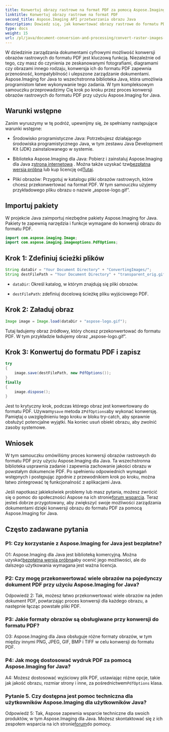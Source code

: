 ```yaml
---
title: Konwertuj obrazy rastrowe na format PDF za pomocą Aspose.Imaging dla Java
linktitle: Konwertuj obrazy rastrowe na format PDF
second_title: Aspose.Imaging API przetwarzania obrazu Java
description: Dowiedz się, jak konwertować obrazy rastrowe do formatu PDF za pomocą Aspose.Imaging dla Java. Proste kroki, aby uzyskać wysokiej jakości wyniki.
type: docs
weight: 15
url: /pl/java/document-conversion-and-processing/convert-raster-images-to-pdf/
---
```

W dziedzinie zarządzania dokumentami cyfrowymi możliwość konwersji obrazów rastrowych do formatu PDF jest kluczową funkcją. Niezależnie od tego, czy masz do czynienia ze zeskanowanymi fotografiami, diagramami czy obrazami innego rodzaju, konwersja ich do formatu PDF zapewnia przenośność, kompatybilność i ulepszone zarządzanie dokumentami. Aspose.Imaging for Java to wszechstronna biblioteka Java, która umożliwia programistom łatwe wykonywanie tego zadania. W tym kompleksowym samouczku przeprowadzimy Cię krok po kroku przez proces konwersji obrazów rastrowych do formatu PDF przy użyciu Aspose.Imaging for Java.

## Warunki wstępne

Zanim wyruszymy w tę podróż, upewnijmy się, że spełniamy następujące warunki wstępne:

- Środowisko programistyczne Java: Potrzebujesz działającego środowiska programistycznego Java, w tym zestawu Java Development Kit (JDK) zainstalowanego w systemie.

-  Biblioteka Aspose.Imaging dla Java: Pobierz i zainstaluj Aspose.Imaging dla Java z[strona internetowa](https://releases.aspose.com/imaging/java/) . Można także uzyskać tzw[bezpłatna wersja próbna](https://releases.aspose.com/) lub kup licencję od[Tutaj](https://purchase.aspose.com/buy).

- Pliki obrazów: Przygotuj w katalogu pliki obrazów rastrowych, które chcesz przekonwertować na format PDF. W tym samouczku użyjemy przykładowego pliku obrazu o nazwie „aspose-logo.gif”.

## Importuj pakiety

W projekcie Java zaimportuj niezbędne pakiety Aspose.Imaging for Java. Pakiety te zapewnią narzędzia i funkcje wymagane do konwersji obrazu do formatu PDF.

```java
import com.aspose.imaging.Image;
import com.aspose.imaging.imageoptions.PdfOptions;
```

## Krok 1: Zdefiniuj ścieżki plików

```java
String dataDir = "Your Document Directory" + "ConvertingImages/";
String destFilePath = "Your Document Directory" + "transparent_orig.gif.pdf";
```

- `dataDir`: Określ katalog, w którym znajdują się pliki obrazów.

- `destFilePath`: zdefiniuj docelową ścieżkę pliku wyjściowego PDF.

## Krok 2: Załaduj obraz

```java
Image image = Image.load(dataDir + "aspose-logo.gif");
```

Tutaj ładujemy obraz źródłowy, który chcesz przekonwertować do formatu PDF. W tym przykładzie ładujemy obraz „aspose-logo.gif”.

## Krok 3: Konwertuj do formatu PDF i zapisz

```java
try
{
    image.save(destFilePath, new PdfOptions());
}
finally
{
    image.dispose();
}
```

 Jest to krytyczny krok, podczas którego obraz jest konwertowany do formatu PDF. Używamy`save` metoda z`PdfOptions`aby wykonać konwersję. Pamiętaj o uwzględnieniu tego kroku w bloku try-catch, aby sprawnie obsłużyć potencjalne wyjątki. Na koniec usuń obiekt obrazu, aby zwolnić zasoby systemowe.

## Wniosek

W tym samouczku omówiliśmy proces konwersji obrazów rastrowych do formatu PDF przy użyciu Aspose.Imaging dla Java. Ta wszechstronna biblioteka usprawnia zadanie i zapewnia zachowanie jakości obrazu w powstałym dokumencie PDF. Po spełnieniu odpowiednich wymagań wstępnych i postępując zgodnie z przewodnikiem krok po kroku, można łatwo zintegrować tę funkcjonalność z aplikacjami Java.

 Jeśli napotkasz jakiekolwiek problemy lub masz pytania, możesz zwrócić się o pomoc do społeczności Aspose na ich stronie[forum wsparcia](https://forum.aspose.com/). Teraz jesteś dobrze przygotowany, aby zwiększyć swoje możliwości zarządzania dokumentami dzięki konwersji obrazu do formatu PDF za pomocą Aspose.Imaging for Java.

## Często zadawane pytania

### P1: Czy korzystanie z Aspose.Imaging for Java jest bezpłatne?

 O1: Aspose.Imaging dla Java jest biblioteką komercyjną. Można uzyskać[bezpłatna wersja próbna](https://releases.aspose.com/)aby ocenić jego możliwości, ale do dalszego użytkowania wymagana jest ważna licencja.

### P2: Czy mogę przekonwertować wiele obrazów na pojedynczy dokument PDF przy użyciu Aspose.Imaging for Java?

Odpowiedź 2: Tak, możesz łatwo przekonwertować wiele obrazów na jeden dokument PDF, powtarzając proces konwersji dla każdego obrazu, a następnie łącząc powstałe pliki PDF.

### P3: Jakie formaty obrazów są obsługiwane przy konwersji do formatu PDF?

O3: Aspose.Imaging dla Java obsługuje różne formaty obrazów, w tym między innymi PNG, JPEG, GIF, BMP i TIFF w celu konwersji do formatu PDF.

### P4: Jak mogę dostosować wydruk PDF za pomocą Aspose.Imaging for Java?

 A4: Możesz dostosować wyjściowy plik PDF, ustawiając różne opcje, takie jak jakość obrazu, rozmiar strony i inne, za pośrednictwem`PdfOptions` klasa.

### Pytanie 5. Czy dostępna jest pomoc techniczna dla użytkowników Aspose.Imaging dla użytkowników Java?

 Odpowiedź 5: Tak, Aspose zapewnia wsparcie techniczne dla swoich produktów, w tym Aspose.Imaging dla Java. Możesz skontaktować się z ich zespołem wsparcia na ich stronie[forum](https://forum.aspose.com/)do pomocy.